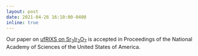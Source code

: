 ```yaml
---
layout: post
date: 2021-04-26 16:10:00-0400
inline: true
---
```


Our paper on [ufRIXS on Sr<sub>3</sub>Ir<sub>2</sub>O<sub>7</sub>](/publications/#mazzone2020trapped) is accepted in Proceedings of the National Academy of Sciences of the United States of America.
